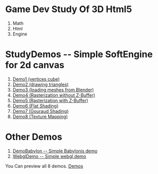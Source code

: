 # Game Dev Study Of 3D Html5

1) Math
2) Html
3) Engine

# StudyDemos -- Simple SoftEngine for 2d canvas
1. [Demo1 (vertices cube)](https://qumeta.github.io/GameDevStudyOf3DHtml5/#Demo1)
2. [Demo2 (drawing triangles)](https://qumeta.github.io/GameDevStudyOf3DHtml5/#Demo2)
3. [Demo3 (loading meshes from Blender)](https://qumeta.github.io/GameDevStudyOf3DHtml5/#Demo3)
4. [Demo4 (Rasterization without Z-Buffer)](https://qumeta.github.io/GameDevStudyOf3DHtml5/#Demo4)
5. [Demo5 (Rasterization with Z-Buffer)](https://qumeta.github.io/GameDevStudyOf3DHtml5/#Demo5)
6. [Demo6 (Flat Shading)](https://qumeta.github.io/GameDevStudyOf3DHtml5/#Demo6)
7. [Demo7 (Gouraud Shading)](https://qumeta.github.io/GameDevStudyOf3DHtml5/#Demo7)
8. [Demo8 (Texture Mapping)](https://qumeta.github.io/GameDevStudyOf3DHtml5/#Demo8)

# Other Demos
1. [DemoBabylon -- Simple Babylonjs demo](https://qumeta.github.io/GameDevStudyOf3DHtml5/DemoBabylon)
2. [WebglDemo -- Simple webgl demo](https://qumeta.github.io/GameDevStudyOf3DHtml5/DemoWebgl)


You Can preview all 8 demos.
[Demos](https://qumeta.github.io/GameDevStudyOf3DHtml5/)